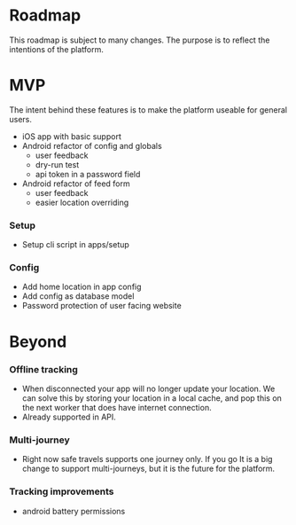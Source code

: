 # Roadmap

This roadmap is subject to many changes. The purpose is to reflect the intentions of the platform.

# MVP

The intent behind these features is to make the platform useable for general users.

- iOS app with basic support
- Android refactor of config and globals
  - user feedback
  - dry-run test
  - api token in a password field
- Android refactor of feed form
  - user feedback
  - easier location overriding

### Setup

- Setup cli script in apps/setup

### Config

- Add home location in app config
- Add config as database model
- Password protection of user facing website

# Beyond

### Offline tracking

- When disconnected your app will no longer update your location. We can solve this by storing your location in a local cache, and pop this on the next worker that does have internet connection.
- Already supported in API.

### Multi-journey

- Right now safe travels supports one journey only. If you go
  It is a big change to support multi-journeys, but it is the future for the platform.

### Tracking improvements

- android battery permissions
